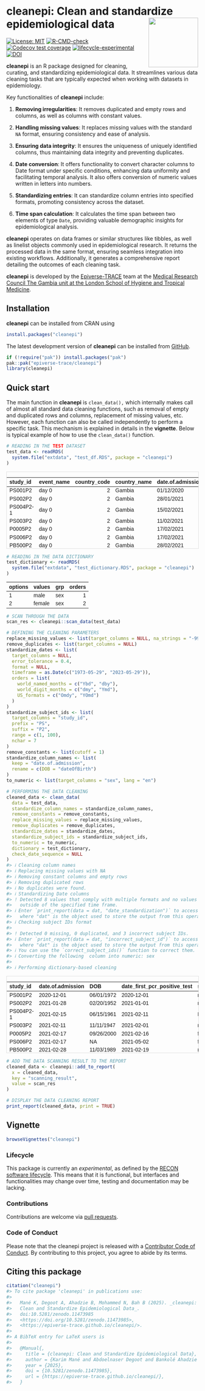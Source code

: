 
<!-- The code to render this README is stored in .github/workflows/render-readme.yaml -->
<!-- Variables marked with double curly braces will be transformed beforehand: -->
<!-- `packagename` is extracted from the DESCRIPTION file -->
<!-- `gh_repo` is extracted via a special environment variable in GitHub Actions -->
<!-- README.md is generated from README.Rmd. Please edit that file -->

# cleanepi: Clean and standardize epidemiological data <img src="inst/extdata/logo.svg" align="right" width="130"/>

<!-- badges: start -->

[![License:
MIT](https://img.shields.io/badge/License-MIT-yellow.svg)](https://opensource.org/licenses/MIT)
[![R-CMD-check](https://github.com/epiverse-trace/cleanepi/actions/workflows/R-CMD-check.yaml/badge.svg)](https://github.com/epiverse-trace/cleanepi/actions/workflows/R-CMD-check.yaml)
[![Codecov test
coverage](https://codecov.io/gh/epiverse-trace/cleanepi/branch/main/graph/badge.svg)](https://app.codecov.io/gh/epiverse-trace/cleanepi?branch=main)
[![lifecycle-experimental](https://raw.githubusercontent.com/reconverse/reconverse.github.io/master/images/badge-stable.svg)](https://www.reconverse.org/lifecycle.html#stable)
[![DOI](https://zenodo.org/badge/607159823.svg)](https://zenodo.org/doi/10.5281/zenodo.11473984)

<!-- badges: end -->

**cleanepi** is an R package designed for cleaning, curating, and
standardizing epidemiological data. It streamlines various data cleaning
tasks that are typically expected when working with datasets in
epidemiology.

Key functionalities of **cleanepi** include:

1.  **Removing irregularities**: It removes duplicated and empty rows
    and columns, as well as columns with constant values.

2.  **Handling missing values**: It replaces missing values with the
    standard `NA` format, ensuring consistency and ease of analysis.

3.  **Ensuring data integrity**: It ensures the uniqueness of uniquely
    identified columns, thus maintaining data integrity and preventing
    duplicates.

4.  **Date conversion**: It offers functionality to convert character
    columns to Date format under specific conditions, enhancing data
    uniformity and facilitating temporal analysis. It also offers
    conversion of numeric values written in letters into numbers.

5.  **Standardizing entries**: It can standardize column entries into
    specified formats, promoting consistency across the dataset.

6.  **Time span calculation**: It calculates the time span between two
    elements of type `Date`, providing valuable demographic insights for
    epidemiological analysis.

**cleanepi** operates on data frames or similar structures like tibbles,
as well as linelist objects commonly used in epidemiological research.
It returns the processed data in the same format, ensuring seamless
integration into existing workflows. Additionally, it generates a
comprehensive report detailing the outcomes of each cleaning task.

**cleanepi** is developed by the
[Epiverse-TRACE](https://data.org/initiatives/epiverse/) team at the
[Medical Research Council The Gambia unit at the London School of
Hygiene and Tropical
Medicine](https://www.lshtm.ac.uk/research/units/mrc-gambia).

## Installation

**cleanepi** can be installed from CRAN using

``` r
install.packages("cleanepi")
```

The latest development version of **cleanepi** can be installed from
[GitHub](https://epiverse-trace.github.io/cleanepi/).

``` r
if (!require("pak")) install.packages("pak")
pak::pak("epiverse-trace/cleanepi")
library(cleanepi)
```

## Quick start

The main function in **cleanepi** is `clean_data(),` which internally
makes call of almost all standard data cleaning functions, such as
removal of empty and duplicated rows and columns, replacement of missing
values, etc. However, each function can also be called independently to
perform a specific task. This mechanism is explained in details in the
**vignette**. Below is typical example of how to use the `clean_data()`
function.

``` r
# READING IN THE TEST DATASET
test_data <- readRDS(
  system.file("extdata", "test_df.RDS", package = "cleanepi")
)
```

<div style="border: 1px solid #ddd; padding: 0px; overflow-y: scroll; height:200px; overflow-x: scroll; width:100%; ">

<table class=" lightable-paper lightable-striped" style="font-size: 14px; font-family: &quot;Arial Narrow&quot;, arial, helvetica, sans-serif; margin-left: auto; margin-right: auto;">
<thead>
<tr>
<th style="text-align:left;position: sticky; top:0; background-color: #FFFFFF;">
study_id
</th>
<th style="text-align:left;position: sticky; top:0; background-color: #FFFFFF;">
event_name
</th>
<th style="text-align:right;position: sticky; top:0; background-color: #FFFFFF;">
country_code
</th>
<th style="text-align:left;position: sticky; top:0; background-color: #FFFFFF;">
country_name
</th>
<th style="text-align:left;position: sticky; top:0; background-color: #FFFFFF;">
date.of.admission
</th>
<th style="text-align:left;position: sticky; top:0; background-color: #FFFFFF;">
dateOfBirth
</th>
<th style="text-align:left;position: sticky; top:0; background-color: #FFFFFF;">
date_first_pcr_positive_test
</th>
<th style="text-align:right;position: sticky; top:0; background-color: #FFFFFF;">
sex
</th>
</tr>
</thead>
<tbody>
<tr>
<td style="text-align:left;">
PS001P2
</td>
<td style="text-align:left;">
day 0
</td>
<td style="text-align:right;">
2
</td>
<td style="text-align:left;">
Gambia
</td>
<td style="text-align:left;">
01/12/2020
</td>
<td style="text-align:left;">
06/01/1972
</td>
<td style="text-align:left;">
Dec 01, 2020
</td>
<td style="text-align:right;">
1
</td>
</tr>
<tr>
<td style="text-align:left;">
PS002P2
</td>
<td style="text-align:left;">
day 0
</td>
<td style="text-align:right;">
2
</td>
<td style="text-align:left;">
Gambia
</td>
<td style="text-align:left;">
28/01/2021
</td>
<td style="text-align:left;">
02/20/1952
</td>
<td style="text-align:left;">
Jan 01, 2021
</td>
<td style="text-align:right;">
1
</td>
</tr>
<tr>
<td style="text-align:left;">
PS004P2-1
</td>
<td style="text-align:left;">
day 0
</td>
<td style="text-align:right;">
2
</td>
<td style="text-align:left;">
Gambia
</td>
<td style="text-align:left;">
15/02/2021
</td>
<td style="text-align:left;">
06/15/1961
</td>
<td style="text-align:left;">
Feb 11, 2021
</td>
<td style="text-align:right;">
-99
</td>
</tr>
<tr>
<td style="text-align:left;">
PS003P2
</td>
<td style="text-align:left;">
day 0
</td>
<td style="text-align:right;">
2
</td>
<td style="text-align:left;">
Gambia
</td>
<td style="text-align:left;">
11/02/2021
</td>
<td style="text-align:left;">
11/11/1947
</td>
<td style="text-align:left;">
Feb 01, 2021
</td>
<td style="text-align:right;">
1
</td>
</tr>
<tr>
<td style="text-align:left;">
P0005P2
</td>
<td style="text-align:left;">
day 0
</td>
<td style="text-align:right;">
2
</td>
<td style="text-align:left;">
Gambia
</td>
<td style="text-align:left;">
17/02/2021
</td>
<td style="text-align:left;">
09/26/2000
</td>
<td style="text-align:left;">
Feb 16, 2021
</td>
<td style="text-align:right;">
2
</td>
</tr>
<tr>
<td style="text-align:left;">
PS006P2
</td>
<td style="text-align:left;">
day 0
</td>
<td style="text-align:right;">
2
</td>
<td style="text-align:left;">
Gambia
</td>
<td style="text-align:left;">
17/02/2021
</td>
<td style="text-align:left;">
-99
</td>
<td style="text-align:left;">
May 02, 2021
</td>
<td style="text-align:right;">
2
</td>
</tr>
<tr>
<td style="text-align:left;">
PB500P2
</td>
<td style="text-align:left;">
day 0
</td>
<td style="text-align:right;">
2
</td>
<td style="text-align:left;">
Gambia
</td>
<td style="text-align:left;">
28/02/2021
</td>
<td style="text-align:left;">
11/03/1989
</td>
<td style="text-align:left;">
Feb 19, 2021
</td>
<td style="text-align:right;">
1
</td>
</tr>
<tr>
<td style="text-align:left;">
PS008P2
</td>
<td style="text-align:left;">
day 0
</td>
<td style="text-align:right;">
2
</td>
<td style="text-align:left;">
Gambia
</td>
<td style="text-align:left;">
22/02/2021
</td>
<td style="text-align:left;">
10/05/1976
</td>
<td style="text-align:left;">
Sep 20, 2021
</td>
<td style="text-align:right;">
2
</td>
</tr>
<tr>
<td style="text-align:left;">
PS010P2
</td>
<td style="text-align:left;">
day 0
</td>
<td style="text-align:right;">
2
</td>
<td style="text-align:left;">
Gambia
</td>
<td style="text-align:left;">
02/03/2021
</td>
<td style="text-align:left;">
09/23/1991
</td>
<td style="text-align:left;">
Feb 26, 2021
</td>
<td style="text-align:right;">
1
</td>
</tr>
<tr>
<td style="text-align:left;">
PS011P2
</td>
<td style="text-align:left;">
day 0
</td>
<td style="text-align:right;">
2
</td>
<td style="text-align:left;">
Gambia
</td>
<td style="text-align:left;">
05/03/2021
</td>
<td style="text-align:left;">
02/08/1991
</td>
<td style="text-align:left;">
Mar 03, 2021
</td>
<td style="text-align:right;">
2
</td>
</tr>
</tbody>
</table>

</div>

``` r
# READING IN THE DATA DICTIONARY
test_dictionary <- readRDS(
  system.file("extdata", "test_dictionary.RDS", package = "cleanepi")
)
```

<table class=" lightable-paper lightable-striped" style="font-size: 14px; font-family: &quot;Arial Narrow&quot;, arial, helvetica, sans-serif; margin-left: auto; margin-right: auto;">
<thead>
<tr>
<th style="text-align:left;">
options
</th>
<th style="text-align:left;">
values
</th>
<th style="text-align:left;">
grp
</th>
<th style="text-align:right;">
orders
</th>
</tr>
</thead>
<tbody>
<tr>
<td style="text-align:left;">
1
</td>
<td style="text-align:left;">
male
</td>
<td style="text-align:left;">
sex
</td>
<td style="text-align:right;">
1
</td>
</tr>
<tr>
<td style="text-align:left;">
2
</td>
<td style="text-align:left;">
female
</td>
<td style="text-align:left;">
sex
</td>
<td style="text-align:right;">
2
</td>
</tr>
</tbody>
</table>

``` r
# SCAN THROUGH THE DATA
scan_res <- cleanepi::scan_data(test_data)
```

``` r
# DEFINING THE CLEANING PARAMETERS
replace_missing_values <- list(target_columns = NULL, na_strings = "-99")
remove_duplicates <- list(target_columns = NULL)
standardize_dates <- list(
  target_columns = NULL,
  error_tolerance = 0.4,
  format = NULL,
  timeframe = as.Date(c("1973-05-29", "2023-05-29")),
  orders = list(
    world_named_months = c("Ybd", "dby"),
    world_digit_months = c("dmy", "Ymd"),
    US_formats = c("Omdy", "YOmd")
  )
)
standardize_subject_ids <- list(
  target_columns = "study_id",
  prefix = "PS",
  suffix = "P2",
  range = c(1, 100),
  nchar = 7
)
remove_constants <- list(cutoff = 1)
standardize_column_names <- list(
  keep = "date.of.admission",
  rename = c(DOB = "dateOfBirth")
)
to_numeric <- list(target_columns = "sex", lang = "en")
```

``` r
# PERFORMING THE DATA CLEANING
cleaned_data <- clean_data(
  data = test_data,
  standardize_column_names = standardize_column_names,
  remove_constants = remove_constants,
  replace_missing_values = replace_missing_values,
  remove_duplicates = remove_duplicates,
  standardize_dates = standardize_dates,
  standardize_subject_ids = standardize_subject_ids,
  to_numeric = to_numeric,
  dictionary = test_dictionary,
  check_date_sequence = NULL
)
#> ℹ Cleaning column names
#> ℹ Replacing missing values with NA
#> ℹ Removing constant columns and empty rows
#> ℹ Removing duplicated rows
#> ℹ No duplicates were found.
#> ℹ Standardizing Date columns
#> ! Detected 8 values that comply with multiple formats and no values that are
#>   outside of the specified time frame.
#> ℹ Enter `print_report(data = dat, "date_standardization")` to access them,
#>   where "dat" is the object used to store the output from this operation.
#> ℹ Checking subject IDs format
#> 
#> ! Detected 0 missing, 0 duplicated, and 3 incorrect subject IDs.
#> ℹ Enter `print_report(data = dat, "incorrect_subject_id")` to access them,
#>   where "dat" is the object used to store the output from this operation.
#> ℹ You can use the `correct_subject_ids()` function to correct them.
#> ℹ Converting the following  column into numeric: sex
#> 
#> ℹ Performing dictionary-based cleaning
```

<div style="border: 1px solid #ddd; padding: 0px; overflow-y: scroll; height:200px; overflow-x: scroll; width:100%; ">

<table class=" lightable-paper lightable-striped" style="font-size: 14px; font-family: &quot;Arial Narrow&quot;, arial, helvetica, sans-serif; width: auto !important; margin-left: auto; margin-right: auto;">
<thead>
<tr>
<th style="text-align:left;position: sticky; top:0; background-color: #FFFFFF;">
study_id
</th>
<th style="text-align:left;position: sticky; top:0; background-color: #FFFFFF;">
date.of.admission
</th>
<th style="text-align:left;position: sticky; top:0; background-color: #FFFFFF;">
DOB
</th>
<th style="text-align:left;position: sticky; top:0; background-color: #FFFFFF;">
date_first_pcr_positive_test
</th>
<th style="text-align:left;position: sticky; top:0; background-color: #FFFFFF;">
sex
</th>
</tr>
</thead>
<tbody>
<tr>
<td style="text-align:left;">
PS001P2
</td>
<td style="text-align:left;">
2020-12-01
</td>
<td style="text-align:left;">
06/01/1972
</td>
<td style="text-align:left;">
2020-12-01
</td>
<td style="text-align:left;">
male
</td>
</tr>
<tr>
<td style="text-align:left;">
PS002P2
</td>
<td style="text-align:left;">
2021-01-28
</td>
<td style="text-align:left;">
02/20/1952
</td>
<td style="text-align:left;">
2021-01-01
</td>
<td style="text-align:left;">
male
</td>
</tr>
<tr>
<td style="text-align:left;">
PS004P2-1
</td>
<td style="text-align:left;">
2021-02-15
</td>
<td style="text-align:left;">
06/15/1961
</td>
<td style="text-align:left;">
2021-02-11
</td>
<td style="text-align:left;">
NA
</td>
</tr>
<tr>
<td style="text-align:left;">
PS003P2
</td>
<td style="text-align:left;">
2021-02-11
</td>
<td style="text-align:left;">
11/11/1947
</td>
<td style="text-align:left;">
2021-02-01
</td>
<td style="text-align:left;">
male
</td>
</tr>
<tr>
<td style="text-align:left;">
P0005P2
</td>
<td style="text-align:left;">
2021-02-17
</td>
<td style="text-align:left;">
09/26/2000
</td>
<td style="text-align:left;">
2021-02-16
</td>
<td style="text-align:left;">
female
</td>
</tr>
<tr>
<td style="text-align:left;">
PS006P2
</td>
<td style="text-align:left;">
2021-02-17
</td>
<td style="text-align:left;">
NA
</td>
<td style="text-align:left;">
2021-05-02
</td>
<td style="text-align:left;">
female
</td>
</tr>
<tr>
<td style="text-align:left;">
PB500P2
</td>
<td style="text-align:left;">
2021-02-28
</td>
<td style="text-align:left;">
11/03/1989
</td>
<td style="text-align:left;">
2021-02-19
</td>
<td style="text-align:left;">
male
</td>
</tr>
<tr>
<td style="text-align:left;">
PS008P2
</td>
<td style="text-align:left;">
2021-02-22
</td>
<td style="text-align:left;">
10/05/1976
</td>
<td style="text-align:left;">
2021-09-20
</td>
<td style="text-align:left;">
female
</td>
</tr>
<tr>
<td style="text-align:left;">
PS010P2
</td>
<td style="text-align:left;">
2021-03-02
</td>
<td style="text-align:left;">
09/23/1991
</td>
<td style="text-align:left;">
2021-02-26
</td>
<td style="text-align:left;">
male
</td>
</tr>
<tr>
<td style="text-align:left;">
PS011P2
</td>
<td style="text-align:left;">
2021-03-05
</td>
<td style="text-align:left;">
02/08/1991
</td>
<td style="text-align:left;">
2021-03-03
</td>
<td style="text-align:left;">
female
</td>
</tr>
</tbody>
</table>

</div>

``` r
# ADD THE DATA SCANNING RESULT TO THE REPORT
cleaned_data <- cleanepi::add_to_report(
  x = cleaned_data,
  key = "scanning_result",
  value = scan_res
)
```

``` r
# DISPLAY THE DATA CLEANING REPORT
print_report(cleaned_data, print = TRUE)
```

## Vignette

``` r
browseVignettes("cleanepi")
```

### Lifecycle

This package is currently an *experimental*, as defined by the [RECON
software lifecycle](https://www.reconverse.org/lifecycle.html). This
means that it is functional, but interfaces and functionalities may
change over time, testing and documentation may be lacking.

### Contributions

Contributions are welcome via [pull
requests](https://github.com/epiverse-trace/cleanepi/pulls).

### Code of Conduct

Please note that the cleanepi project is released with a [Contributor
Code of
Conduct](https://github.com/epiverse-trace/.github/blob/main/CODE_OF_CONDUCT.md).
By contributing to this project, you agree to abide by its terms.

## Citing this package

``` r
citation("cleanepi")
#> To cite package 'cleanepi' in publications use:
#> 
#>   Mané K, Degoot A, Ahadzie B, Mohammed N, Bah B (2025). _cleanepi:
#>   Clean and Standardize Epidemiological Data_.
#>   doi:10.5281/zenodo.11473985
#>   <https://doi.org/10.5281/zenodo.11473985>,
#>   <https://epiverse-trace.github.io/cleanepi/>.
#> 
#> A BibTeX entry for LaTeX users is
#> 
#>   @Manual{,
#>     title = {cleanepi: Clean and Standardize Epidemiological Data},
#>     author = {Karim Mané and Abdoelnaser Degoot and Bankolé Ahadzie and Nuredin Mohammed and Bubacarr Bah},
#>     year = {2025},
#>     doi = {10.5281/zenodo.11473985},
#>     url = {https://epiverse-trace.github.io/cleanepi/},
#>   }
```
